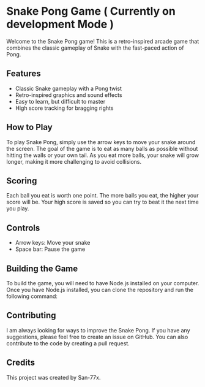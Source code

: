 # Snake Pong Game ( Currently on development Mode )


Welcome to the Snake Pong game! This is a retro-inspired arcade game that combines the classic gameplay of Snake with the fast-paced action of Pong.

## Features

* Classic Snake gameplay with a Pong twist
* Retro-inspired graphics and sound effects
* Easy to learn, but difficult to master
* High score tracking for bragging rights

## How to Play

To play Snake Pong, simply use the arrow keys to move your snake around the screen. The goal of the game is to eat as many balls as possible without hitting the walls or your own tail. As you eat more balls, your snake will grow longer, making it more challenging to avoid collisions.

## Scoring

Each ball you eat is worth one point. The more balls you eat, the higher your score will be. Your high score is saved so you can try to beat it the next time you play.

## Controls

* Arrow keys: Move your snake
* Space bar: Pause the game

## Building the Game

To build the game, you will need to have Node.js installed on your computer. Once you have Node.js installed, you can clone the repository and run the following command:

## Contributing

I am always looking for ways to improve the Snake Pong. If you have any suggestions, please feel free to create an issue on GitHub. You can also contribute to the code by creating a pull request.

## Credits

This project was created by San-77x.